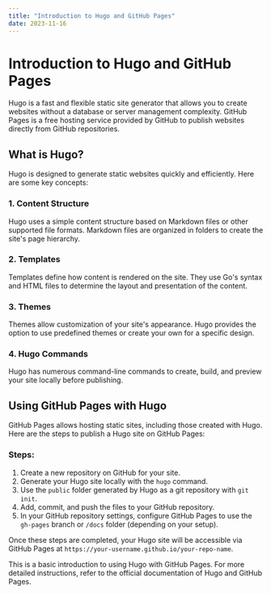 ```yaml
---
title: "Introduction to Hugo and GitHub Pages"
date: 2023-11-16
---
```


# Introduction to Hugo and GitHub Pages

Hugo is a fast and flexible static site generator that allows you to create websites without a database or server management complexity. GitHub Pages is a free hosting service provided by GitHub to publish websites directly from GitHub repositories.

## What is Hugo?

Hugo is designed to generate static websites quickly and efficiently. Here are some key concepts:

### 1. Content Structure

Hugo uses a simple content structure based on Markdown files or other supported file formats. Markdown files are organized in folders to create the site's page hierarchy.

### 2. Templates

Templates define how content is rendered on the site. They use Go's syntax and HTML files to determine the layout and presentation of the content.

### 3. Themes

Themes allow customization of your site's appearance. Hugo provides the option to use predefined themes or create your own for a specific design.

### 4. Hugo Commands

Hugo has numerous command-line commands to create, build, and preview your site locally before publishing.

## Using GitHub Pages with Hugo

GitHub Pages allows hosting static sites, including those created with Hugo. Here are the steps to publish a Hugo site on GitHub Pages:

### Steps:

1. Create a new repository on GitHub for your site.
2. Generate your Hugo site locally with the `hugo` command.
3. Use the `public` folder generated by Hugo as a git repository with `git init`.
4. Add, commit, and push the files to your GitHub repository.
5. In your GitHub repository settings, configure GitHub Pages to use the `gh-pages` branch or `/docs` folder (depending on your setup).

Once these steps are completed, your Hugo site will be accessible via GitHub Pages at `https://your-username.github.io/your-repo-name`.

This is a basic introduction to using Hugo with GitHub Pages. For more detailed instructions, refer to the official documentation of Hugo and GitHub Pages.
